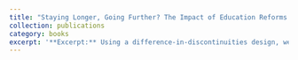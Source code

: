 ```yaml
---
title: "Staying Longer, Going Further? The Impact of Education Reforms on University Participation"
collection: publications
category: books
excerpt: '**Excerpt:** Using a difference-in-discontinuities design, we examine how reforms that extended time in education affected educational attainment and labour market outcomes – with Jessica Botros.'
---
```

